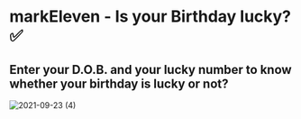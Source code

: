 # markEleven - Is your Birthday lucky?✅
## Enter your D.O.B. and your lucky number to know whether your birthday is lucky or not?

![2021-09-23 (4)](https://user-images.githubusercontent.com/59800818/134499586-81711318-92fc-433f-a11d-f3c0cc2f6740.png)

